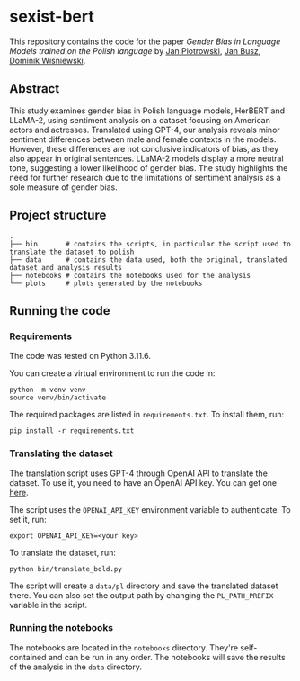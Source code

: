 # sexist-bert

This repository contains the code for the paper _Gender Bias in Language Models trained on the Polish language_ by [Jan Piotrowski](jf.piotrowsk@student.uw.edu.pl), [Jan Busz](j.busz@student.uw.edu.pl), [Dominik Wiśniewski](d.wisniewsk2@student.uw.edu.pl).

## Abstract

This study examines gender bias in Polish language models, HerBERT and LLaMA-2, using sentiment analysis on a dataset focusing on American actors and actresses. Translated using GPT-4, our analysis reveals minor sentiment differences between male and female contexts in the models. However, these differences are not conclusive indicators of bias, as they also appear in original sentences. LLaMA-2 models display a more neutral tone, suggesting a lower likelihood of gender bias. The study highlights the need for further research due to the limitations of sentiment analysis as a sole measure of gender bias.

## Project structure

```
.
├── bin       # contains the scripts, in particular the script used to translate the dataset to polish
├── data      # contains the data used, both the original, translated dataset and analysis results
├── notebooks # contains the notebooks used for the analysis
└── plots     # plots generated by the notebooks
```

## Running the code

### Requirements

The code was tested on Python 3.11.6.

You can create a virtual environment to run the code in:

```
python -m venv venv
source venv/bin/activate
```

The required packages are listed in `requirements.txt`. To install them, run:

```
pip install -r requirements.txt
```

### Translating the dataset

The translation script uses GPT-4 through OpenAI API to translate the dataset. To use it, you need to have an OpenAI API key. You can get one [here](https://platform.openai.com/api-keys).

The script uses the `OPENAI_API_KEY` environment variable to authenticate. To set it, run:

```
export OPENAI_API_KEY=<your key>
```

To translate the dataset, run:

```
python bin/translate_bold.py
```

The script will create a `data/pl` directory and save the translated dataset there. You can also set the output path by changing the `PL_PATH_PREFIX` variable in the script.

### Running the notebooks

The notebooks are located in the `notebooks` directory. They're self-contained and can be run in any order. The notebooks will save the results of the analysis in the `data` directory.
